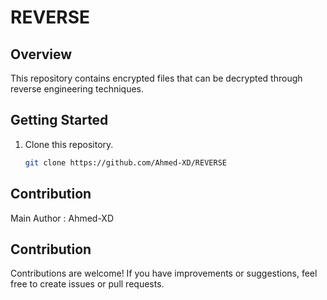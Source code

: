 # REVERSE 

## Overview

This repository contains encrypted files that can be decrypted through reverse engineering techniques.

## Getting Started

1. Clone this repository.
    ```bash
    git clone https://github.com/Ahmed-XD/REVERSE
    ```

## Contribution

Main Author : Ahmed-XD

## Contribution

Contributions are welcome! If you have improvements or suggestions, feel free to create issues or pull requests.

